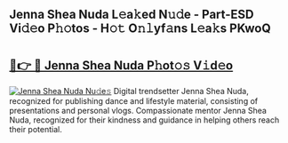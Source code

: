 ## Jenna Shea Nuda L𝚎a𝚔ed N𝚞𝚍e - Part-ESD Vi𝚍𝚎o P𝚑𝚘tos - H𝚘𝚝 O𝚗𝚕yf𝚊ns L𝚎a𝚔s PKwoQ

# <h2><a href="http://kf7qsp8.oniu.top/?m=Jenna+Shea+Nuda">🔗👉 🔴 Jenna Shea Nuda P𝚑ot𝚘𝚜 V𝚒d𝚎o</a></h2>

[![Jenna Shea Nuda Nu𝚍e𝚜](https://i.imgur.com/0qMVB7G.gif)](http://kf7qsp8.oniu.top/?m=Jenna+Shea+Nuda)
Digital trendsetter Jenna Shea Nuda, recognized for publishing dance and lifestyle material, consisting of presentations and personal vlogs. Compassionate mentor Jenna Shea Nuda, recognized for their kindness and guidance in helping others reach their potential.  
